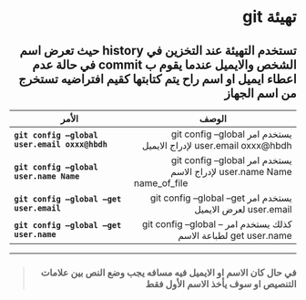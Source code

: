 # <div dir = rtl> تهيئة **git** </div>
## <div dir = rtl> تستخدم التهيئة عند التخزين في history   حيث تعرض اسم الشخص والايميل عندما يقوم ب commit في حالة عدم اعطاء ايميل او اسم راح يتم كتابتها كقيم افتراضيه تستخرج من  اسم الجهاز </div>

|الأمر | الوصف |
| ----------- | ----------- | 
|**`git config –global user.email oxxx@hbdh`** |<div dir = rtl>يستخدم امر git config –global user.email oxxx@hbdh  لإدراج الايميل </div>  |
| **`git config –global  user.name Name`** |<div dir = rtl>يستخدم امر git config –global  user.name Name لإدراج الاسم </div>   name_of_file|
|**`git config –global –get user.email`**  |<div dir = rtl>يستخدم امر git config –global –get user.email  لعرض الايميل  </div> 
| **`git config –global –get user.name`** | <div dir = rtl>كذلك يستخدم امر git config –global –get user.name  لطباعة الاسم</div> 
--- 
> ### <div dir = rtl>في حال كان الاسم او الايميل فيه مسافه يجب وضع النص بين علامات التنصيص  او سوف يأخذ الاسم الأول فقط</div>  
